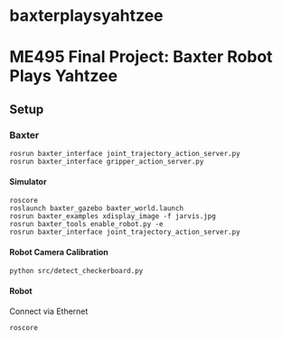 # baxterplaysyahtzee
# ME495 Final Project: Baxter Robot Plays Yahtzee

## Setup

### Baxter
```
rosrun baxter_interface joint_trajectory_action_server.py
rosrun baxter_interface gripper_action_server.py
```

#### Simulator
```
roscore
roslaunch baxter_gazebo baxter_world.launch
rosrun baxter_examples xdisplay_image -f jarvis.jpg
rosrun baxter_tools enable_robot.py -e
rosrun baxter_interface joint_trajectory_action_server.py 
```

#### Robot Camera Calibration
```
python src/detect_checkerboard.py
```

#### Robot
Connect via Ethernet
```
roscore
```
